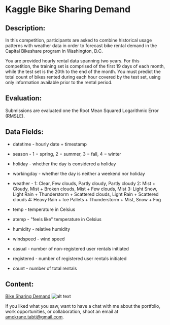 # Kaggle Bike Sharing Demand

## Description:

In this competition, participants are asked to combine historical usage patterns with weather data in order to forecast bike rental demand in the Capital Bikeshare program in Washington, D.C.

You are provided hourly rental data spanning two years. For this competition, the training set is comprised of the first 19 days of each month, while the test set is the 20th to the end of the month. You must predict the total count of bikes rented during each hour covered by the test set, using only information available prior to the rental period.

## Evaluation:

Submissions are evaluated one the Root Mean Squared Logarithmic Error (RMSLE).

## Data Fields:

* datetime - hourly date + timestamp

* season -  1 = spring, 2 = summer, 3 = fall, 4 = winter

* holiday - whether the day is considered a holiday

* workingday - whether the day is neither a weekend nor holiday

* weather - 1: Clear, Few clouds, Partly cloudy, Partly cloudy 
    2: Mist + Cloudy, Mist + Broken clouds, Mist + Few clouds, Mist 
    3: Light Snow, Light Rain + Thunderstorm + Scattered clouds, Light Rain + Scattered clouds 
    4: Heavy Rain + Ice Pallets + Thunderstorm + Mist, Snow + Fog

* temp - temperature in Celsius

* atemp - "feels like" temperature in Celsius

* humidity - relative humidity

* windspeed - wind speed

* casual - number of non-registered user rentals initiated

* registered - number of registered user rentals initiated

* count - number of total rentals

## Content:

[Bike Sharing Demand](https://github.com/atabti/Data-Science-Portfolio/blob/master/Bike%20Sharing%20Demand/Bike%20Sharing%20Demand.ipynb) ![alt text](https://upload.wikimedia.org/wikipedia/commons/thumb/3/38/Jupyter_logo.svg/1000px-Jupyter_logo.svg.png)


If you liked what you saw, want to have a chat with me about the portfolio, work opportunities, or collaboration, shoot an email at amokrane.tabti@gmail.com.
